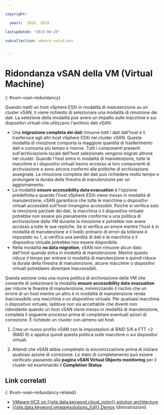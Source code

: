 ```yaml
---

copyright:

  years:  2016, 2019

lastupdated: "2019-04-25"

subcollection: vmware-solutions


---
```


# Ridondanza vSAN della VM (Virtual Machine)
{: #vum-vsan-redundancy}

Quando metti un host vSphere ESXi in modalità di manutenzione su un cluster vSAN, ti viene richiesto di selezionare una modalità di rimozione dei dati. La selezione della modalità può avere un impatto sulle macchine e sui dispositivi virtuali che utilizzano l'archivio dati vSAN:
* Una **migrazione completa dei dati** rimuove tutti i dati dall'host e li trasferisce agli altri host vSphere ESXi nel cluster vSAN. Questa modalità di rimozione comporta la maggiore quantità di trasferimento dati e consuma più tempo e risorse. Tutti i componenti presenti sull'archiviazione locale dell'host selezionato vengono migrati altrove nel cluster. Quando l'host entra in modalità di manutenzione, tutte le macchine e i dispositivi virtuali hanno accesso ai loro componenti di archiviazione e sono ancora conformi alle politiche di archiviazione assegnate. La rimozione completa dei dati può richiedere molto tempo e prolungare la durata della finestra di manutenzione per un aggiornamento.
* La modalità **ensure accessibility data evacuation** è l'opzione predefinita e quando l'host vSphere ESXi viene messo in modalità di manutenzione, vSAN garantisce che tutte le macchine o dispositivi virtuali accessibili sull'host rimangano accessibili. Poiché si verifica solo la rimozione parziale dei dati, la macchina o il dispositivo virtuale potrebbe non essere più pienamente conforme a una politica di archiviazione della VM durante la rimozione e potrebbe non avere accesso a tutte le sue repliche. Se si verifica un errore mentre l'host è in modalità di manutenzione e il livello primario di errori da tollerare è impostato su 1, si verifica una perdita di dati e la macchina o il dispositivo virtuale potrebbe non essere disponibile.
* Nella modalità **no data migration**, vSAN non rimuove alcun dato dall'host quando entra in modalità di manutenzione. Mentre questo riduce il tempo per entrare in modalità di manutenzione e quindi riduce la durata della finestra di manutenzione, alcune macchine o dispositivi virtuali potrebbero diventare inaccessibili.

Questa sezione crea una nuova politica di archiviazione della VM che consente di selezionare la modalità **ensure accessibility data evacuation** per ridurre le finestre di manutenzione, minimizzando il rischio che un errore di un host mentre un altro è in modalità di manutenzione renda inaccessibile una macchina o un dispositivo virtuale. Per qualsiasi macchina o dispositivo virtuale, laddove non sia accettabile che diventi non ridondante quando un host vSAN viene messo in modalità di manutenzione, completa il seguente processo prima di completare eventuali azioni di correzione. È richiesto un cluster con almeno sei host.

1. Crea un nuovo profilo vSAN con le impostazioni di RAID 5/6 e FTT =2 (RAID 6) e applica quindi questa politica sulle macchine o sui dispositivi virtuali.

2. Attendi che vSAN abbia completato la sincronizzazione prima di iniziare qualsiasi azione di correzione. Lo stato di completamento può essere verificato passando alla **pagina vSAN Virtual Objects monitoring** per il cluster ed esaminando il **Completion Status**.

## Link correlati
{: #vum-vsan-redundancy-related}

* [VMware HCX on {{site.data.keyword.cloud_notm}} solution architecture](/docs/services/vmwaresolutions/services?topic=vmware-solutions-hcx-archi-intro#hcx-archi-intro)
* [{{site.data.keyword.vmwaresolutions_full}} Demos](https://www.ibm.com/demos/collection/IBM-Cloud-for-VMware-Solutions/) (dimostrazioni)

